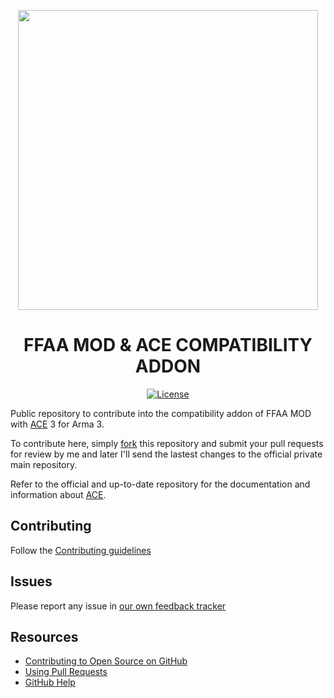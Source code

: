 <p align="center">
  <img src="https://raw.githubusercontent.com/FFAAMOD/ffaa_comp_ace/master/Logo_FFAA_ACE3_cabecera.png"
       width="480" />
</p>
<h1 align="center">FFAA MOD & ACE COMPATIBILITY ADDON</h1>
<p align="center">
  <a href="https://opensource.org/licenses/GPL-3.0">
    <img src="https://img.shields.io/badge/License-GPL-yellow.svg"
         alt="License" />
  </a>
</p>

Public repository to contribute into the compatibility addon of FFAA MOD with [ACE][ACE] 3 for Arma 3.

To contribute here, simply [fork][fork] this repository and submit your pull requests for review by me and later I'll send the lastest changes to the official private main repository.

Refer to the official and up-to-date repository for the documentation and information about [ACE][ACE].

## Contributing

Follow the [Contributing guidelines](https://github.com/FFAAMOD/ffaa_comp_ace/blob/master/.github/CONTRIBUTING.md)

## Issues

Please report any issue in [our own feedback tracker](https://gitlab.com/FFAAMOD-Team/FFAAMOD/issues/)

## Resources

- [Contributing to Open Source on GitHub](https://guides.github.com/activities/contributing-to-open-source/)
- [Using Pull Requests](https://help.github.com/articles/using-pull-requests/)
- [GitHub Help](https://help.github.com)

[fork]: https://github.com/FFAAMOD/ffaa_comp_ace/fork
[pr]: https://github.com/FFAAMOD/ffaa_comp_ace/compare
[style]: http://ben.balter.com/jekyll-style-guide/
[ACE]: https://github.com/acemod/ACE3
